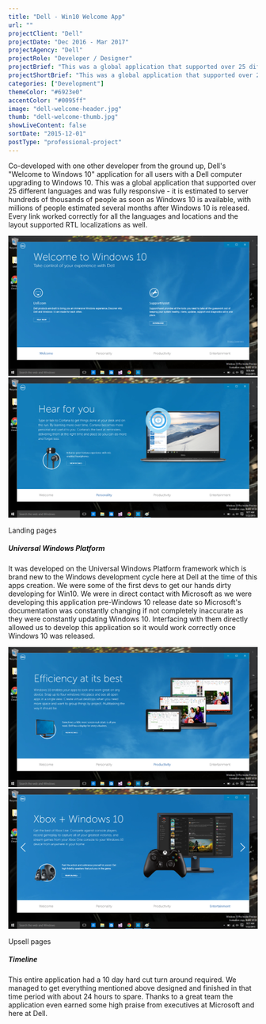 ```yaml
---
title: "Dell - Win10 Welcome App"
url: ""
projectClient: "Dell"
projectDate: "Dec 2016 - Mar 2017"
projectAgency: "Dell"
projectRole: "Developer / Designer"
projectBrief: "This was a global application that supported over 25 different languages and was fully responsive – it is estimated to server hundreds of thousands of people as soon as Windows 10 is available, with millions of people estimated several months after Windows 10 is released."
projectShortBrief: "This was a global application that supported over 25 different languages and is fully responsive built on UWP."
categories: ["Development"]
themeColor: "#6923e0"
accentColor: "#0095ff"
image: "dell-welcome-header.jpg"
thumb: "dell-welcome-thumb.jpg"
showLiveContent: false
sortDate: "2015-12-01"
postType: "professional-project"
---
```


Co-developed with one other developer from the ground up, Dell's "Welcome to Windows 10" application for all users with a Dell computer upgrading to Windows 10. This was a global application that supported over 25 different languages and was fully responsive - it is estimated to server hundreds of thousands of people as soon as Windows 10 is available, with millions of people estimated several months after Windows 10 is released. Every link worked correctly for all the languages and locations and the layout supported RTL localizations as well.

<div class="photo-grid-container">
<div class="photo-grid">

<img src="dell-welcome-screenshot-1.png"/>
<img src="dell-welcome-screenshot-2.png"/>

</div>
</div>
<p class="photo-grid-subtitle">Landing pages</p>

##### Universal Windows Platform

It was developed on the Universal Windows Platform framework which is brand new to the Windows development cycle here at Dell at the time of this apps creation. We were some of the first devs to get our hands dirty developing for Win10. We were in direct contact with Microsoft as we were developing this application pre-Windows 10 release date so Microsoft's documentation was constantly changing if not completely inaccurate as they were constantly updating Windows 10. Interfacing with them directly allowed us to develop this application so it would work correctly once Windows 10 was released.

<div class="photo-grid-container">
<div class="photo-grid">

<img src="dell-welcome-screenshot-3.png"/>
<img src="dell-welcome-screenshot-4.png"/>

</div>
</div>
<p class="photo-grid-subtitle">Upsell pages</p>

##### Timeline

This entire application had a 10 day hard cut turn around required. We managed to get everything mentioned above designed and finished in that time period with about 24 hours to spare. Thanks to a great team the application even earned some high praise from executives at Microsoft and here at Dell.
